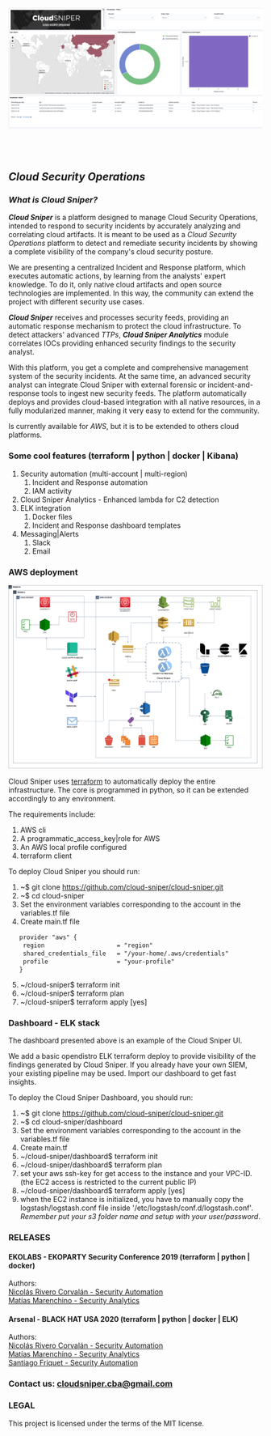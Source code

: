 
<div style="text-align:center"><img src="./images/dashboard.png" alt="Cloud Sniper" width=800px/></div>

<br> </br>
## *Cloud Security Operations*

### *What is Cloud Sniper?*

***Cloud Sniper*** is a platform designed to manage Cloud Security Operations, intended to respond to security incidents by accurately analyzing and correlating cloud artifacts. It is meant to be used as a *Cloud Security Operations* platform to detect and remediate security incidents by showing a complete visibility of the company's cloud security posture.

We are presenting a centralized Incident and Response platform, which executes automatic actions, by learning from the analysts' expert knowledge. To do it, only native cloud artifacts and open source technologies are implemented. In this way, the community can extend the project with different security use cases.

***Cloud Sniper*** receives and processes security feeds, providing an automatic response mechanism to protect the cloud infrastructure. To detect attackers' advanced *TTPs*, ***Cloud Sniper Analytics*** module correlates IOCs providing enhanced security findings to the security analyst.

With this platform, you get a complete and comprehensive management system of the security incidents. At the same time, an advanced security analyst can integrate Cloud Sniper with external forensic or incident-and-response tools to ingest new security feeds. The platform automatically deploys and provides cloud-based integration with all native resources, in a fully modularized manner, making it very easy to extend for the community.

Is currently available for *AWS*, but it is to be extended to others cloud platforms.

### Some cool features (terraform | python | docker | Kibana)

1. Security automation (multi-account | multi-region)
   1. Incident and Response automation
   2. IAM activity
2. Cloud Sniper Analytics - Enhanced lambda for C2 detection
3. ELK integration
   1. Docker files
   2. Incident and Response dashboard templates
4. Messaging|Alerts
   1. Slack
   2. Email


### AWS deployment

<div style="text-align:center"><img src="./images/deployment.png" alt="Cloud Sniper" width=800px/></div>

Cloud Sniper uses [terraform](https://www.terraform.io/) to automatically deploy the entire infrastructure. The core is programmed in python, so it can be extended accordingly to any environment.

The requirements include:

1. AWS cli
2. A programmatic_access_key|role for AWS
3. An AWS local profile configured
4. terraform client

To deploy Cloud Sniper you should run:

1. ~$ git clone https://github.com/cloud-sniper/cloud-sniper.git
2. ~$ cd cloud-sniper
3. Set the environment variables corresponding to the account in the variables.tf file
4. Create main.tf file

```
   provider "aws" {
    region                    = "region"
    shared_credentials_file   = "/your-home/.aws/credentials"
    profile                   = "your-profile"
   }
```
5. ~/cloud-sniper$ terraform init
6. ~/cloud-sniper$ terraform plan
7. ~/cloud-sniper$ terraform apply [yes]


### Dashboard  - ELK stack

The dashboard presented above is an example of the Cloud Sniper UI.

We add a basic opendistro ELK terraform deploy to provide visibility of the findings generated by Cloud Sniper. If you already have your own SIEM, your existing pipeline may be used. Import our dashboard to get fast insights. 

To deploy the Cloud Sniper Dashboard, you should run:

1.  ~$ git clone https://github.com/cloud-sniper/cloud-sniper.git
2.  ~$ cd cloud-sniper/dashboard
3.  Set the environment variables corresponding to the account in the variables.tf file
4.  Create main.tf
5.  ~/cloud-sniper/dashboard$ terraform init
6.  ~/cloud-sniper/dashboard$ terraform plan
7.  set your aws ssh-key for get access to the instance and your VPC-ID. (the EC2 access is restricted to the current public IP) 
8.  ~/cloud-sniper/dashboard$ terraform apply [yes]
9.  when the EC2 instance is initialized, you have to manually copy the logstash/logstash.conf file inside '/etc/logstash/conf.d/logstash.conf'. *Remember put your s3 folder name and setup with your user/password*. 

### RELEASES

####  EKOLABS - EKOPARTY Security Conference 2019 (terraform | python | docker)
Authors:  
[Nicolás Rivero Corvalán - Security Automation](https://www.linkedin.com/in/riveronicolas/)  
[Matías Marenchino - Security Analytics](https://www.linkedin.com/in/mlmarenchino/)

####  Arsenal - BLACK HAT USA 2020 (terraform | python | docker | ELK)
Authors:  
[Nicolás Rivero Corvalán - Security Automation](https://www.linkedin.com/in/riveronicolas/)  
[Matías Marenchino - Security Analytics](https://www.linkedin.com/in/mlmarenchino/)  
[Santiago Friquet - Security Automation](https://www.linkedin.com/in/santiago-friquet/)

### Contact us: <cloudsniper.cba@gmail.com>

### LEGAL
This project is licensed under the terms of the MIT license.

